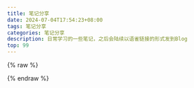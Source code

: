 ```yaml
---
title: 笔记分享
date: 2024-07-04T17:54:23+08:00
tags: 笔记分享
categories: 笔记分享
description: 日常学习的一些笔记，之后会陆续以语雀链接的形式发到Blog
top: 99
---
```

{% raw %}
<div class="flink">
  <script>
    (() => {
      const replaceSymbol = (str) => {
        return str.replace(/[\p{P}\p{S}]/gu, "-");
      };

      let result = "";
      const add = (str) => {
        for (let i = 0; i < str.length; i++) {
          const replaceClassName = replaceSymbol(str[i].class_name);
          const className = str[i].class_name
            ? `<h2 id="${replaceClassName}"><a href="#${replaceClassName}" class="headerlink" title="${str[i].class_name}"></a>${str[i].class_name}</h2>`
            : "";
          const classDesc = str[i].class_desc
            ? `<div class="flink-desc">${str[i].class_desc}</div>`
            : "";

          let listResult = "";
          const lists = str[i].link_list;
          <!-- 随机排序 -->
          if (false) {
            lists.sort(() => Math.random() - 0.5);
          }
          for (let j = 0; j < lists.length; j++) {
            listResult += `
          <div class="flink-list-item">
            <a href="${lists[j].link}" title="${lists[j].name}" target="_blank">
              <div class="flink-item-icon">
                <img class="no-lightbox" src="${lists[j].avatar}" onerror='this.onerror=null;this.src="/Blog/img/friend_404.gif"' alt="${lists[j].name}" />
              </div>
              <div class="flink-item-name">${lists[j].name}</div>
              <div class="flink-item-desc" title="${lists[j].descr}">${lists[j].descr}</div>
            </a>
          </div>`;
          }

          result += `${className}${classDesc} <div class="flink-list">${listResult}</div>`;
        }

        document
          .querySelector(".flink")
          .insertAdjacentHTML("afterbegin", result);
        window.lazyLoadInstance && window.lazyLoadInstance.update();
      };

    const linkData = [{
        "class_name": "Computer Version",
        "class_desc": "",
        "link_list": [{
            "name": "深度学习",
            "link": "https://www.yuque.com/boluochuixue-mpagz/odhhtb",
            "avatar": "/Blog/img/default_img.jpg",
            "descr": "「DL笔记」",
        }, {
            "name": "论文阅读与复现",
            "link": "https://www.yuque.com/boluochuixue-mpagz/yclv9g",
            "avatar": "/Blog/img/default_img.jpg",
            "descr": "「论文阅读 & 代码复现」",
        }]
    }, {
        "class_name": "Java",
        "class_desc": "",
        "link_list": [{
            "name": "JavaSE",
            "link": "https://www.yuque.com/boluochuixue-mpagz/fftqtw",
            "avatar": "/Blog/img/default_img.jpg",
            "descr": "「JavaSE + Java新特性」"
        }, {
            "name": "JavaEE",
            "link": "",
            "avatar": "/Blog/img/default_img.jpg",
            "descr": "「敬请期待...」"
        }]
    }, {
        "class_name": "必学技术与中间件",
        "class_desc": "",
        "link_list": [{
            "name": "MySQL",
            "link": "https://www.yuque.com/boluochuixue-mpagz/dog2h2?",
            "avatar": "/Blog/img/default_img.jpg",
            "descr": "「MySQL基础知识」",
        }, {
            "name": "Git",
            "link": "https://www.yuque.com/boluochuixue-mpagz/deehi3",
            "avatar": "/Blog/img/default_img.jpg",
            "descr": "「Git入门 + 报错解决」",
        }, {
            "name": "QT",
            "link": "https://www.yuque.com/boluochuixue-mpagz/mm3f2z",
            "avatar": "/Blog/img/default_img.jpg",
            "descr": "「QT基础知识」",
        }, {
            "name": "计算机理论知识",
            "link": " https://www.yuque.com/boluochuixue-mpagz/wgrigs",
            "avatar": "/Blog/img/default_img.jpg",
            "descr": "「计算机理论知识」",
        }]
    }]
    if (false) {
        fetch("/Blog/").then(response=>response.json()).then(add)
    } else if (linkData) {
        add(linkData)
    }
}
)()
</script>
</div>
                    

{% endraw %}
